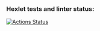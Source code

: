 ### Hexlet tests and linter status:
[![Actions Status](https://github.com/Yuriy-Shulga/backend-project-lvl1/workflows/hexlet-check/badge.svg)](https://github.com/Yuriy-Shulga/backend-project-lvl1/actions)